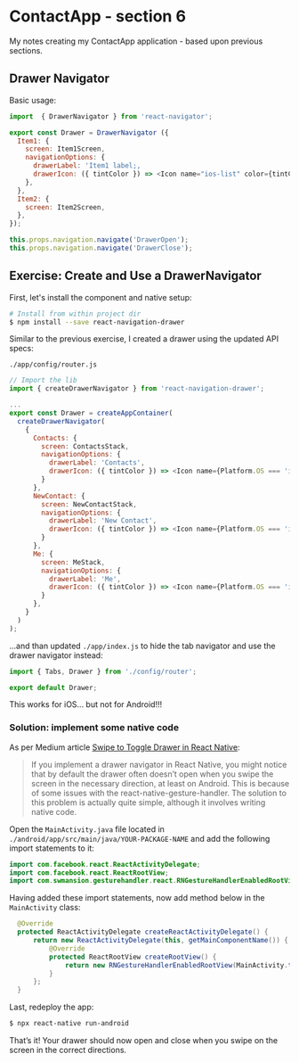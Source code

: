# ContactApp - section 6

My notes creating my ContactApp application - based upon previous sections.

## Drawer Navigator

Basic usage:

~~~js
import  { DrawerNavigator } from 'react-navigator';

export const Drawer = DrawerNavigator ({
  Item1: {
    screen: Item1Screen,
    navigationOptions: {
      drawerLabel: 'Item1 label;,
      drawerIcon: ({ tintColor }) => <Icon name="ios-list" color={tintColor} />
    },
  },
  Item2: {
    screen: Item2Screen,
  },
});

this.props.navigation.navigate('DrawerOpen');
this.props.navigation.navigate('DrawerClose');
~~~

## Exercise: Create and Use a DrawerNavigator

First, let's install the component and native setup:

~~~bash
# Install from within project dir
$ npm install --save react-navigation-drawer
~~~

Similar to the previous exercise, I created a drawer using the updated API specs:

`./app/config/router.js`

~~~js
// Import the lib
import { createDrawerNavigator } from 'react-navigation-drawer';

...
export const Drawer = createAppContainer(
  createDrawerNavigator(
    {
      Contacts: {
        screen: ContactsStack,
        navigationOptions: {
          drawerLabel: 'Contacts',
          drawerIcon: ({ tintColor }) => <Icon name={Platform.OS === 'ios' ? 'ios-list' : 'md-list'} size={35} color={tintColor} />
        }
      },
      NewContact: {
        screen: NewContactStack,
        navigationOptions: {
          drawerLabel: 'New Contact',
          drawerIcon: ({ tintColor }) => <Icon name={Platform.OS === 'ios' ? 'ios-add' : 'md-add'} size={35} color={tintColor} />
        }
      },
      Me: {
        screen: MeStack,
        navigationOptions: {
          drawerLabel: 'Me',
          drawerIcon: ({ tintColor }) => <Icon name={Platform.OS === 'ios' ? 'ios-contact' : 'md-contact'} size={35} color={tintColor} />
        }
      },
    }
  )
);
~~~

...and than updated `./app/index.js` to hide the tab navigator and use the drawer navigator instead: 

~~~js
import { Tabs, Drawer } from './config/router';

export default Drawer;
~~~

This works for iOS... but not for Android!!!

### Solution: implement some native code

As per Medium article [Swipe to Toggle Drawer in React Native](https://medium.com/@shreyasnisal/swipe-to-toggle-drawer-in-react-native-66f01d5dc3df):

> If you implement a drawer navigator in React Native, you might notice that by default the drawer often doesn’t open when you swipe the screen in the necessary direction, at least on Android. This is because of some issues with the react-native-gesture-handler. The solution to this problem is actually quite simple, although it involves writing native code.

Open the `MainActivity.java` file located in `./android/app/src/main/java/YOUR-PACKAGE-NAME` and add the following import statements to it:

~~~java
import com.facebook.react.ReactActivityDelegate;
import com.facebook.react.ReactRootView;
import com.swmansion.gesturehandler.react.RNGestureHandlerEnabledRootView;
~~~

Having added these import statements, now add method below in the `MainActivity` class:

~~~java
  @Override
  protected ReactActivityDelegate createReactActivityDelegate() {
      return new ReactActivityDelegate(this, getMainComponentName()) {
          @Override
          protected ReactRootView createRootView() {
              return new RNGestureHandlerEnabledRootView(MainActivity.this);
          }
      };
  }
~~~

Last, redeploy the app:

~~~bash
$ npx react-native run-android
~~~

That’s it! Your drawer should now open and close when you swipe on the screen in the correct directions.
